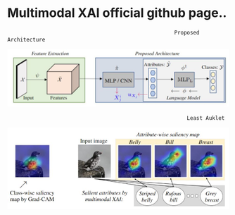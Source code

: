 # Multimodal XAI official github page..
                                                         Proposed Architecture
![](images/modell.JPG)

                                                             Least Auklet
![](images/fig1.JPG)

